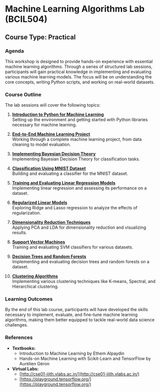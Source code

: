 # Machine Learning Algorithms Lab (BCIL504)

## Course Type: Practical

### Agenda
This workshop is designed to provide hands-on experience with essential machine learning algorithms. Through a series of structured lab sessions, participants will gain practical knowledge in implementing and evaluating various machine learning models. The focus will be on understanding the core concepts, writing Python scripts, and working on real-world datasets.

### Course Outline
The lab sessions will cover the following topics:

1. [**Introduction to Python for Machine Learning**](./practicals/01_introduction_to_python.md)  
   Setting up the environment and getting started with Python libraries necessary for machine learning.

2. [**End-to-End Machine Learning Project**](./practicals/02_end_to_end_ml_project.md)  
   Working through a complete machine learning project, from data cleaning to model evaluation.

3. [**Implementing Bayesian Decision Theory**](./practicals/03_bayesian_decision_theory.md)  
   Implementing Bayesian Decision Theory for classification tasks.

4. [**Classification Using MNIST Dataset**](./practicals/04_mnist_classification.md)  
   Building and evaluating a classifier for the MNIST dataset.

5. [**Training and Evaluating Linear Regression Models**](./practicals/05_linear_regression.md)  
   Implementing linear regression and assessing its performance on a dataset.

6. [**Regularized Linear Models**](./practicals/06_regularized_linear_models.md)  
   Exploring Ridge and Lasso regression to analyze the effects of regularization.

7. [**Dimensionality Reduction Techniques**](./practicals/07_dimensionality_reduction.md)  
   Applying PCA and LDA for dimensionality reduction and visualizing results.

8. [**Support Vector Machines**](./practicals/08_svm.md)  
   Training and evaluating SVM classifiers for various datasets.

9. [**Decision Trees and Random Forests**](./practicals/09_decision_trees_random_forests.md)  
   Implementing and evaluating decision trees and random forests on a dataset.

10. [**Clustering Algorithms**](./practicals/10_clustering_algorithms.md)  
    Implementing various clustering techniques like K-means, Spectral, and Hierarchical clustering.

### Learning Outcomes
By the end of this lab course, participants will have developed the skills necessary to implement, evaluate, and fine-tune machine learning algorithms, making them better equipped to tackle real-world data science challenges.

### References
- **Textbooks:**
  - Introduction to Machine Learning by Ethem Alpaydin
  - Hands-on Machine Learning with Scikit-Learn and TensorFlow by Aurélien Géron
- **Virtual Labs:**
  - [http://cse01-iiith.vlabs.ac.in/](http://cse01-iiith.vlabs.ac.in/)
  - [https://playground.tensorflow.org/](https://playground.tensorflow.org/)
